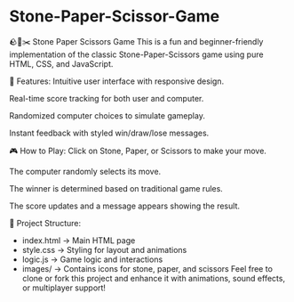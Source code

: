 # Stone-Paper-Scissor-Game
🪨📄✂️ Stone Paper Scissors Game
This is a fun and beginner-friendly implementation of the classic Stone-Paper-Scissors game using pure HTML, CSS, and JavaScript.

🔹 Features:
Intuitive user interface with responsive design.

Real-time score tracking for both user and computer.

Randomized computer choices to simulate gameplay.

Instant feedback with styled win/draw/lose messages.

🎮 How to Play:
Click on Stone, Paper, or Scissors to make your move.

The computer randomly selects its move.

The winner is determined based on traditional game rules.

The score updates and a message appears showing the result.

📁 Project Structure:
- index.html      -> Main HTML page
- style.css       -> Styling for layout and animations
- logic.js        -> Game logic and interactions
- images/         -> Contains icons for stone, paper, and scissors
Feel free to clone or fork this project and enhance it with animations, sound effects, or multiplayer support!
